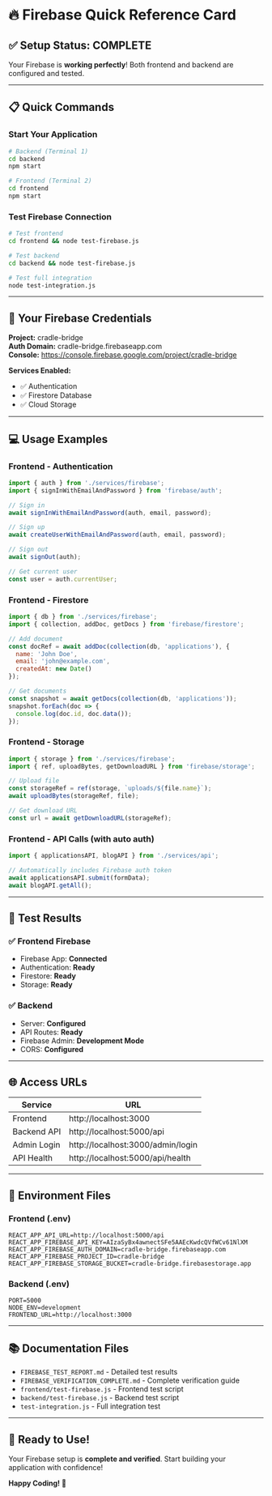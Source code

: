 # 🔥 Firebase Quick Reference Card

## ✅ Setup Status: COMPLETE

Your Firebase is **working perfectly**! Both frontend and backend are configured and tested.

---

## 📋 Quick Commands

### Start Your Application
```bash
# Backend (Terminal 1)
cd backend
npm start

# Frontend (Terminal 2)
cd frontend
npm start
```

### Test Firebase Connection
```bash
# Test frontend
cd frontend && node test-firebase.js

# Test backend
cd backend && node test-firebase.js

# Test full integration
node test-integration.js
```

---

## 🔑 Your Firebase Credentials

**Project:** cradle-bridge  
**Auth Domain:** cradle-bridge.firebaseapp.com  
**Console:** https://console.firebase.google.com/project/cradle-bridge

**Services Enabled:**
- ✅ Authentication
- ✅ Firestore Database
- ✅ Cloud Storage

---

## 💻 Usage Examples

### Frontend - Authentication
```javascript
import { auth } from './services/firebase';
import { signInWithEmailAndPassword } from 'firebase/auth';

// Sign in
await signInWithEmailAndPassword(auth, email, password);

// Sign up
await createUserWithEmailAndPassword(auth, email, password);

// Sign out
await signOut(auth);

// Get current user
const user = auth.currentUser;
```

### Frontend - Firestore
```javascript
import { db } from './services/firebase';
import { collection, addDoc, getDocs } from 'firebase/firestore';

// Add document
const docRef = await addDoc(collection(db, 'applications'), {
  name: 'John Doe',
  email: 'john@example.com',
  createdAt: new Date()
});

// Get documents
const snapshot = await getDocs(collection(db, 'applications'));
snapshot.forEach(doc => {
  console.log(doc.id, doc.data());
});
```

### Frontend - Storage
```javascript
import { storage } from './services/firebase';
import { ref, uploadBytes, getDownloadURL } from 'firebase/storage';

// Upload file
const storageRef = ref(storage, `uploads/${file.name}`);
await uploadBytes(storageRef, file);

// Get download URL
const url = await getDownloadURL(storageRef);
```

### Frontend - API Calls (with auto auth)
```javascript
import { applicationsAPI, blogAPI } from './services/api';

// Automatically includes Firebase auth token
await applicationsAPI.submit(formData);
await blogAPI.getAll();
```

---

## 🎯 Test Results

### ✅ Frontend Firebase
- Firebase App: **Connected**
- Authentication: **Ready**
- Firestore: **Ready**
- Storage: **Ready**

### ✅ Backend
- Server: **Configured**
- API Routes: **Ready**
- Firebase Admin: **Development Mode**
- CORS: **Configured**

---

## 🌐 Access URLs

| Service | URL |
|---------|-----|
| Frontend | http://localhost:3000 |
| Backend API | http://localhost:5000/api |
| Admin Login | http://localhost:3000/admin/login |
| API Health | http://localhost:5000/api/health |

---

## 📁 Environment Files

### Frontend (.env)
```env
REACT_APP_API_URL=http://localhost:5000/api
REACT_APP_FIREBASE_API_KEY=AIzaSyBx4awnectSFe5AAEcKwdcQVfWCv61NlXM
REACT_APP_FIREBASE_AUTH_DOMAIN=cradle-bridge.firebaseapp.com
REACT_APP_FIREBASE_PROJECT_ID=cradle-bridge
REACT_APP_FIREBASE_STORAGE_BUCKET=cradle-bridge.firebasestorage.app
```

### Backend (.env)
```env
PORT=5000
NODE_ENV=development
FRONTEND_URL=http://localhost:3000
```

---

## 📚 Documentation Files

- `FIREBASE_TEST_REPORT.md` - Detailed test results
- `FIREBASE_VERIFICATION_COMPLETE.md` - Complete verification guide
- `frontend/test-firebase.js` - Frontend test script
- `backend/test-firebase.js` - Backend test script
- `test-integration.js` - Full integration test

---

## 🚀 Ready to Use!

Your Firebase setup is **complete and verified**. Start building your application with confidence!

**Happy Coding! 🎉**
